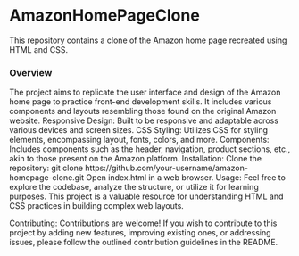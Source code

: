# AmazonHomePageClone

This repository contains a clone of the Amazon home page recreated using HTML and CSS.

<h3>Overview</h3>
The project aims to replicate the user interface and design of the Amazon home page to practice front-end development skills. It includes various components and layouts resembling those found on the original Amazon website.
Responsive Design: Built to be responsive and adaptable across various devices and screen sizes.
CSS Styling: Utilizes CSS for styling elements, encompassing layout, fonts, colors, and more.
Components: Includes components such as the header, navigation, product sections, etc., akin to those present on the Amazon platform.
Installation:
Clone the repository: git clone https://github.com/your-username/amazon-homepage-clone.git
Open index.html in a web browser.
Usage:
Feel free to explore the codebase, analyze the structure, or utilize it for learning purposes. This project is a valuable resource for understanding HTML and CSS practices in building complex web layouts.

Contributing:
Contributions are welcome! If you wish to contribute to this project by adding new features, improving existing ones, or addressing issues, please follow the outlined contribution guidelines in the README.
